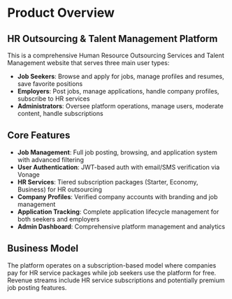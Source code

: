 # Product Overview

## HR Outsourcing & Talent Management Platform

This is a comprehensive Human Resource Outsourcing Services and Talent Management website that serves three main user types:

- **Job Seekers**: Browse and apply for jobs, manage profiles and resumes, save favorite positions
- **Employers**: Post jobs, manage applications, handle company profiles, subscribe to HR services  
- **Administrators**: Oversee platform operations, manage users, moderate content, handle subscriptions

## Core Features

- **Job Management**: Full job posting, browsing, and application system with advanced filtering
- **User Authentication**: JWT-based auth with email/SMS verification via Vonage
- **HR Services**: Tiered subscription packages (Starter, Economy, Business) for HR outsourcing
- **Company Profiles**: Verified company accounts with branding and job management
- **Application Tracking**: Complete application lifecycle management for both seekers and employers
- **Admin Dashboard**: Comprehensive platform management and analytics

## Business Model

The platform operates on a subscription-based model where companies pay for HR service packages while job seekers use the platform for free. Revenue streams include HR service subscriptions and potentially premium job posting features.